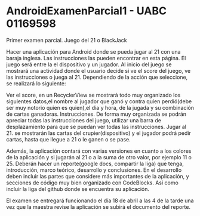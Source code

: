 # AndroidExamenParcial1 - UABC 01169598
Primer examen parcial. Juego del 21 o BlackJack

Hacer una aplicación para Android donde se pueda jugar al 21 con una baraja inglesa.
Las instrucciones las pueden encontrar en esta página.
El juego será entre la el dispositivo y un jugador.
Al inicio del juego se mostrará una actividad donde el usuario decide si ve el score del juego, ve las instrucciones o juega al 21. Dependiendo de la acción que seleccione, se realizará lo siguiente:

Ver el score, en un RecyclerView se mostrará todo muy organizado los siguientes datos,el nombre al jugador que ganó y contra quien perdió(debe ser muy notorio quien es quien),el dia y hora, de la jugada y su combinación de cartas ganadoras.
Instrucciones. De forma muy organizada se podrán apreciar todas las instrucciones del juego, utilizar una barra de desplazamiento para que se puedan ver todas las instrucciones.
Jugar al 21. se mostrarán las cartas del crupier(dispositivo) y el jugador podrá pedir cartas, hasta que llegue a 21 o le ganen o se pase.

Además, la aplicación contará con varias versiones en cuanto a los colores de la aplicación y si jugarán al 21 o a la suma de otro valor, por ejemplo 11 o 25.
Deberán hacer un reporte(google docs, compartir la liga) que tenga, introducción, marco teórico, desarrollo y conclusiones. En el desarrollo deben incluir las partes que considere más importantes de la aplicación, y secciones de código muy bien organizado con CodeBlocks. Así como incluir la liga del github donde se encuentra su aplicación.

El examen se entregará funcionando el día 18 de abril a las 4 de la tarde una vez que la maestra revise la aplicación se subirá el documento del reporte.
